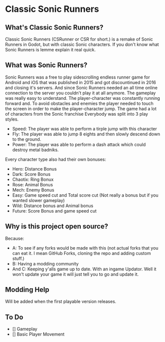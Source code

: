 # Classic Sonic Runners
## What's Classic Sonic Runners?
Classic Sonic Runners (CSRunner or CSR for short.) is a remake of Sonic Runners in Godot, but with classic Sonic characters. If you don't know what Sonic Runners is lemme explain it real quick.

## What was Sonic Runners?
Sonic Runners was a free to play sidescrolling endless runner game for Android and iOS that was published in 2015 and got discountinued in 2016 and closing it's servers. And since Sonic Runners needed an all time online connection to the server you couldn't play it at all anymore. The gameplay was really easy to understand.
The player-character was constantly running forward and. To avoid obstacles and enemies the player needed to touch the screen in order to make the player-character jump. The game had a lot of characters from the Sonic franchise Everybody was split into 3 play styles.

- Speed: The player was able to perform a tirple jump with this character
- Fly: The player was able to jump 8 eights and then slowly descend down to the ground.
- Power: The player was able to perform a dash attack which could destroy metal badniks.

Every character type also had their own bonuses:

- Hero: Distance Bonus
- Dark: Score Bonus
- Chaotix: Ring Bonux
- Rose: Animal Bonus
- Mech: Enemy Bonus
- Easy: Game speed cut and Total score cut (Not really a bonus but if you wanted slower gameplay)
- Wild: Distance bonus and Animal bonus
- Future: Score Bonus and game speed cut

## Why is this project open source?
Because:
- A: To see if any forks would be made with this (not actual forks that you can eat it. I mean GitHub Forks, cloning the repo and adding custom stuff.)
- B: Having a modding community
- And C: Keeping y'alls game up to date. With an ingame Updator. Well it won't update your game it will just tell you to go and update it.

## Modding Help
Will be added when the first playable version releases.

## To Do

- [] Gameplay
 - [] Basic Player Movement
